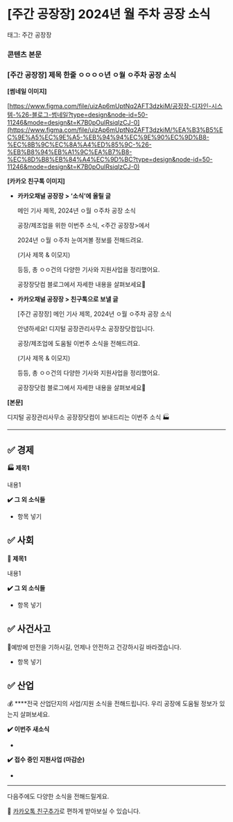 # [주간 공장장] 2024년 월 주차 공장 소식

태그: 주간 공장장

### 콘텐츠 본문

### **[주간 공장장] 제목 한줄 ㅇㅇㅇㅇ년 ㅇ월 ㅇ주차 공장 소식**

**[썸네일 이미지]**

[https://www.figma.com/file/uizAp6mUptNq2AFT3dzkiM/공장장-디자인-시스템-%26-블로그-썸네일?type=design&node-id=50-11246&mode=design&t=K7B0pOuIRsiqIzCJ-0](https://www.figma.com/file/uizAp6mUptNq2AFT3dzkiM/%EA%B3%B5%EC%9E%A5%EC%9E%A5-%EB%94%94%EC%9E%90%EC%9D%B8-%EC%8B%9C%EC%8A%A4%ED%85%9C-%26-%EB%B8%94%EB%A1%9C%EA%B7%B8-%EC%8D%B8%EB%84%A4%EC%9D%BC?type=design&node-id=50-11246&mode=design&t=K7B0pOuIRsiqIzCJ-0)

**[카카오 친구톡 이미지]**

- **카카오채널 공장장 > ‘소식’에 올릴 글**
    
    메인 기사 제목, 2024년 ㅇ월 ㅇ주차 공장 소식
    
    공장/제조업을 위한 이번주 소식, <주간 공장장>에서
    
    2024년 ㅇ월 ㅇ주차 눈여겨볼 정보를 전해드려요.
    
    (기사 제목 & 이모지)
    
    등등, 총 ㅇㅇ건의 다양한 기사와 지원사업을 정리했어요.
    
    공장장닷컴 블로그에서 자세한 내용을 살펴보세요🤗
    
- **카카오채널 공장장 > 친구톡으로 보낼 글**
    
    [주간 공장장] 메인 기사 제목, 2024년 ㅇ월 ㅇ주차 공장 소식
    
    안녕하세요! 디지털 공장관리사무소 공장장닷컴입니다.
    
    공장/제조업에 도움될 이번주 소식을 전해드려요.
    
    (기사 제목 & 이모지)
    
    등등, 총 ㅇㅇ건의 다양한 기사와 지원사업을 정리했어요.
    
    공장장닷컴 블로그에서 자세한 내용을 살펴보세요🤗
    

**[본문]**

디지털 공장관리사무소 공장장닷컴이 보내드리는 이번주 소식 🏭

---

## **✅ 경제**

**🏭 제목1**

내용1

**✔️ 그 외 소식들**

- 항목 넣기

## **✅** 사회

**🥪 제목1**

내용1

**✔️ 그 외 소식들**

- 항목 넣기

## **✅** 사건사고

👷예방에 만전을 기하시길, 언제나 안전하고 건강하시길 바라겠습니다.

- 항목 넣기

## **✅** 산업

💰 ****전국 산업단지의 사업/지원 소식을 전해드립니다. 우리 공장에 도움될 정보가 있는지 살펴보세요.

**✔️ 이번주 새소식**

- 

**✔️ 접수 중인 지원사업 (마감순)**

- 

---

다음주에도 다양한 소식을 전해드릴게요.

💬 [카카오톡 친구추가](http://pf.kakao.com/_Nfxmsxj)로 편하게 받아보실 수 있습니다.